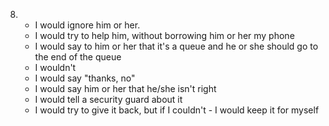 8.
    - I would ignore him or her.
    - I would try to help him, without borrowing him or her my phone
    - I would say to him or her that it's a queue and he or she should go to the end of the queue
    - I wouldn't 
    - I would say "thanks, no"
    - I would say him or her that he/she isn't right
    - I would tell a security guard about it
    - I would try to give it back, but if I couldn't - I would keep it for myself